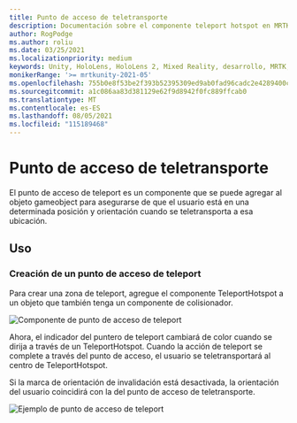 ```yaml
---
title: Punto de acceso de teletransporte
description: Documentación sobre el componente teleport hotspot en MRTK
author: RogPodge
ms.author: roliu
ms.date: 03/25/2021
ms.localizationpriority: medium
keywords: Unity, HoloLens, HoloLens 2, Mixed Reality, desarrollo, MRTK, sistema Teleport, zona de teleport
monikerRange: '>= mrtkunity-2021-05'
ms.openlocfilehash: 755b0e8f53be2f393b52395309ed9ab0fad96cadc2e4289400cfff45a99aa6a7
ms.sourcegitcommit: a1c086aa83d381129e62f9d8942f0fc889ffcab0
ms.translationtype: MT
ms.contentlocale: es-ES
ms.lasthandoff: 08/05/2021
ms.locfileid: "115189468"
---
```

# <a name="teleport-hotspot"></a>Punto de acceso de teletransporte

El punto de acceso de teleport es un componente que se puede agregar al objeto gameobject para asegurarse de que el usuario está en una determinada posición y orientación cuando se teletransporta a esa ubicación.

## <a name="usage"></a>Uso

### <a name="how-to-create-a-teleport-hotspot"></a>Creación de un punto de acceso de teleport

Para crear una zona de teleport, agregue el componente TeleportHotspot a un objeto que también tenga un componente de colisionador. 

![Componente de punto de acceso de teleport](../images/teleport/TeleportHotspotComponent.png)

Ahora, el indicador del puntero de teleport cambiará de color cuando se dirija a través de un TeleportHotspot. Cuando la acción de teleport se complete a través del punto de acceso, el usuario se teletransportará al centro de TeleportHotspot.

Si la marca de orientación de invalidación está desactivada, la orientación del usuario coincidirá con la del punto de acceso de teletransporte.

![Ejemplo de punto de acceso de teleport](../images/teleport/TeleportHotspotExample.gif)
